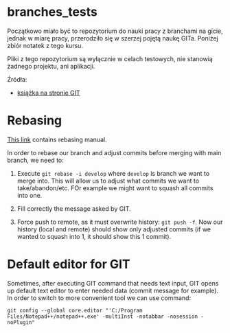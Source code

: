 # branches_tests

Początkowo miało być to repozytorium do nauki pracy z branchami na gicie, jednak w miarę pracy, przerodziło się w szerzej pojętą naukę GITa. Poniżej zbiór notatek z tego kursu.

Pliki z tego repozytorium są wyłącznie w celach testowych, nie stanowią żadnego projektu, ani aplikacji.

Źródła:
- [książka na stronie GIT](https://git-scm.com/book/en/v2/Getting-Started-Getting-Help)

# Rebasing

[This link](http://git-scm.com/docs/git-rebase#_interactive_mode) contains rebasing manual.

In order to rebase our branch and adjust commits before merging with main branch, we need to:

1. Execute `git rebase -i develop` where `develop` is branch we want to merge into. This will allow us to adjust what commits we want to take/abandon/etc. FOr example we might want to squash all commits into one.

2. Fill correctly the message asked by GIT.

3. Force push to remote, as it must overwrite history: `git push -f`. Now our history (local and remote) should show only adjusted commits (if we wanted to squash into 1, it should show this 1 commit).

# Default editor for GIT

Sometimes, after executing GIT command that needs text input, GIT opens up default text editor to enter needed data (commit message for example). In order to switch to more convenient tool we can use command:
```
git config --global core.editor "'C:/Program Files/Notepad++/notepad++.exe' -multiInst -notabbar -nosession -noPlugin"
```